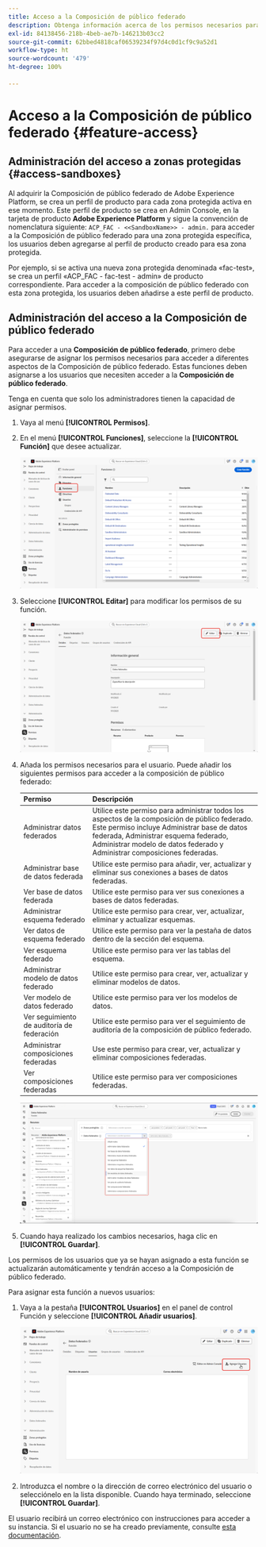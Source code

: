 ```yaml
---
title: Acceso a la Composición de público federado
description: Obtenga información acerca de los permisos necesarios para la Composición de público federado
exl-id: 84138456-218b-4beb-ae7b-146213b03cc2
source-git-commit: 62bbed4818caf06539234f97d4c0d1cf9c9a52d1
workflow-type: ht
source-wordcount: '479'
ht-degree: 100%

---
```


# Acceso a la Composición de público federado {#feature-access}

## Administración del acceso a zonas protegidas {#access-sandboxes}

Al adquirir la Composición de público federado de Adobe Experience Platform, se crea un perfil de producto para cada zona protegida activa en ese momento. Este perfil de producto se crea en Admin Console, en la tarjeta de producto **Adobe Experience Platform** y sigue la convención de nomenclatura siguiente: `ACP_FAC - <<SandboxName>> - admin.` para acceder a la Composición de público federado para una zona protegida específica, los usuarios deben agregarse al perfil de producto creado para esa zona protegida.

Por ejemplo, si se activa una nueva zona protegida denominada «fac-test», se crea un perfil «ACP_FAC - fac-test - admin» de producto correspondiente. Para acceder a la composición de público federado con esta zona protegida, los usuarios deben añadirse a este perfil de producto.

## Administración del acceso a la Composición de público federado

Para acceder a una **Composición de público federado**, primero debe asegurarse de asignar los permisos necesarios para acceder a diferentes aspectos de la Composición de público federado. Estas funciones deben asignarse a los usuarios que necesiten acceder a la **Composición de público federado**.

Tenga en cuenta que solo los administradores tienen la capacidad de asignar permisos.

1. Vaya al menú **[!UICONTROL Permisos]**.

1. En el menú **[!UICONTROL Funciones]**, seleccione la **[!UICONTROL Función]** que desee actualizar.

   ![](assets/access_fda_1.png)

1. Seleccione **[!UICONTROL Editar]** para modificar los permisos de su función.

   ![](assets/access_fda_2.png)

1. Añada los permisos necesarios para el usuario. Puede añadir los siguientes permisos para acceder a la composición de público federado:

   | Permiso | Descripción |
   | ---------- | ----------- |
   | Administrar datos federados | Utilice este permiso para administrar todos los aspectos de la composición de público federado. Este permiso incluye Administrar base de datos federada, Administrar esquema federado, Administrar modelo de datos federado y Administrar composiciones federadas. |
   | Administrar base de datos federada | Utilice este permiso para añadir, ver, actualizar y eliminar sus conexiones a bases de datos federadas. |
   | Ver base de datos federada | Utilice este permiso para ver sus conexiones a bases de datos federadas. |
   | Administrar esquema federado | Utilice este permiso para crear, ver, actualizar, eliminar y actualizar esquemas. |
   | Ver datos de esquema federado | Utilice este permiso para ver la pestaña de datos dentro de la sección del esquema. |
   | Ver esquema federado | Utilice este permiso para ver las tablas del esquema. |
   | Administrar modelo de datos federado | Utilice este permiso para crear, ver, actualizar y eliminar modelos de datos. |
   | Ver modelo de datos federado | Utilice este permiso para ver los modelos de datos. |
   | Ver seguimiento de auditoría de federación | Utilice este permiso para ver el seguimiento de auditoría de la composición de público federado. |
   | Administrar composiciones federadas | Use este permiso para crear, ver, actualizar y eliminar composiciones federadas. |
   | Ver composiciones federadas | Utilice este permiso para ver composiciones federadas. |

   ![](assets/permissions.png)

1. Cuando haya realizado los cambios necesarios, haga clic en **[!UICONTROL Guardar]**.

Los permisos de los usuarios que ya se hayan asignado a esta función se actualizarán automáticamente y tendrán acceso a la Composición de público federado.

Para asignar esta función a nuevos usuarios:

1. Vaya a la pestaña **[!UICONTROL Usuarios]** en el panel de control Función y seleccione **[!UICONTROL Añadir usuarios]**.

   ![](assets/access_fda_4.png)

1. Introduzca el nombre o la dirección de correo electrónico del usuario o selecciónelo en la lista disponible. Cuando haya terminado, seleccione **[!UICONTROL Guardar]**.

<!-- Alternatively, you can assign one of the pre-existing roles to the users, depending on what permissions they need. For more information on assigning pre-existing roles to a user, please read the [guide on managing users for a product profile](https://experienceleague.adobe.com/es/docs/experience-platform/access-control/ui/users).

| Role name | Permissions |
| --------- | ----------- |
| FAC Data Managers | <ul><li>Manage Federated Compositions</li><li>View Federated Databases</li><li>View Federated Schemas</li><li>View Federated Schema Data</li><li>View Federated Data Models</li></ul> |
| FAC Composition Managers | <ul><li>Manage Federated Compositions</li></ul> |
| FAC Administrators | <ul><li>Manage Federated Data</li></ul> | -->

El usuario recibirá un correo electrónico con instrucciones para acceder a su instancia. Si el usuario no se ha creado previamente, consulte [esta documentación](https://experienceleague.adobe.com/es/docs/experience-platform/access-control/abac/permissions-ui/users).
